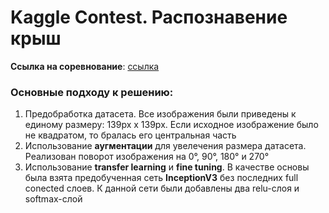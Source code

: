 # Kaggle Contest. Распознавение крыш

**Ссылка на соревнование**: [ссылка](https://inclass.kaggle.com/c/techno-sphere-dm2-neural-networks)

### Основные подходу к решению:

1. Предобработка датасета. Все изображения были приведены к единому размеру: 139px х 139px. Если исходное изображение было не квадратом, то бралась его центральная часть
2. Использование **аугментации** для увелечения размера датасета. Реализован поворот изображения на 0°, 90°, 180° и 270°
3. Использование **transfer learning** и **fine tuning**. В качестве основы была взята предобученная сеть **InceptionV3** без последних full conected слоев. К данной сети были добавлены два relu-слоя и softmax-слой
